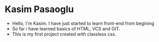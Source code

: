 # Kasim Pasaoglu
- Hello, I'm Kasim. I have just started to learn front-end from begining
- So far i have learned basics of HTML, VCS and GIT.
- This is my first project created with classless css.